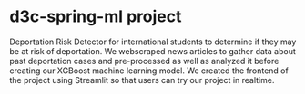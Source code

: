 # d3c-spring-ml project
Deportation Risk Detector for international students to determine if they may be at risk of deportation. We webscraped news articles to gather data about past deportation cases and pre-processed as well as analyzed it before creating our XGBoost machine learning model. We created the frontend of the project using Streamlit so that users can try our project in realtime. 
